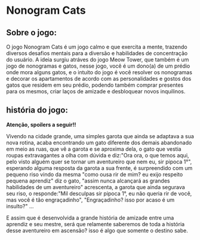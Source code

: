 # Nonogram Cats
## Sobre o jogo:
  O jogo Nonogram Cats é um jogo calmo e que exercita a mente, trazendo diversos desafios mentais para a diversão e habilidades de concentração do usuário. A ideia surgiu atráves do jogo Meow Tower, que também é um jogo de nonogramas e gatos, nesse jogo, você é um dono(a) de um prédio onde mora alguns gatos, e o intuito do jogo é você resolver os nonogramas e decorar os apartamentos de acordo com as personalidades e gostos dos gatos que residem em seu prédio, podendo também comprar presentes para os mesmos, criar laços de amizade e desbloquear novos inquilinos.
## história do jogo:
**Atenção, spoilers a seguir!!**

  Vivendo na cidade grande, uma simples garota que ainda se adaptava a sua nova rotina, acaba encontrando um gato diferente dos demais abandonado em meio as ruas, que vê a garota e se aproxima dela, o gato que vestia roupas extravagantes a olha com dúvida e diz:"Ora ora, o que temos aqui, pelo visto alguém quer se tornar um aventureiro que nem eu, sir pipoca 1°", esperando alguma resposta da garota a sua frente, é surpreendido com um pequeno riso vindo da mesma "como ousa rir de mim? eu exijo respeito pequena aprendiz" diz o gato, "assim nunca alcançará as grandes habilidades de um aventureiro" acrescenta, a garota que ainda segurava seu riso, o responde:"Mil desculpas sir pipoca 1°, eu não queria rir de você, mas você é tão engraçadinho", "Engraçadinho? isso por acaso é um insulto?" ... 

  E assim que é desenvolvida a grande história de amizade entre uma aprendiz e seu mestre, será que relamente saberemos de toda a história desse aventureiro em ascensão? isso é algo que somente o destino sabe.
